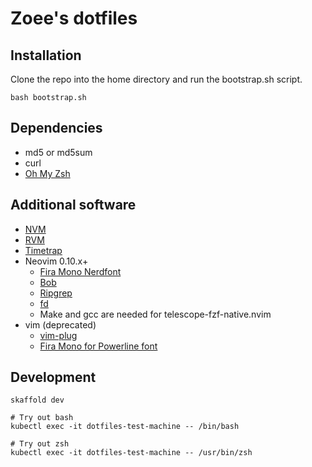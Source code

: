 # Zoee's dotfiles

## Installation

Clone the repo into the home directory and run the bootstrap.sh script.

```
bash bootstrap.sh
```

## Dependencies
* md5 or md5sum
* curl
* [Oh My Zsh](https://ohmyz.sh/#install)

## Additional software
* [NVM](https://github.com/nvm-sh/nvm)
* [RVM](https://rvm.io/rvm/install)
* [Timetrap](https://github.com/samg/timetrap)
* Neovim 0.10.x+
  * [Fira Mono Nerdfont](https://www.nerdfonts.com/font-downloads)
  * [Bob](https://github.com/MordechaiHadad/bob)
  * [Ripgrep](https://github.com/BurntSushi/ripgrep)
  * [fd](https://github.com/sharkdp/fd)
  * Make and gcc are needed for telescope-fzf-native.nvim
* vim (deprecated)
  * [vim-plug](https://github.com/junegunn/vim-plug)
  * [Fira Mono for Powerline font](https://github.com/powerline/fonts)

## Development
```
skaffold dev

# Try out bash
kubectl exec -it dotfiles-test-machine -- /bin/bash

# Try out zsh
kubectl exec -it dotfiles-test-machine -- /usr/bin/zsh
```
